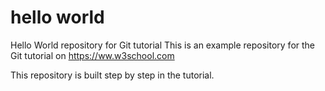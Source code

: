 # hello world
Hello World repository for Git tutorial
This is an example repository for the Git tutorial on https://ww.w3school.com

This repository is built step by step in the tutorial.